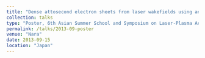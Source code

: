```yaml
---
title: "Dense attosecond electron sheets from laser wakefields using an up-ramp density transition and its implications for intense isolated attosecond pulses"
collection: talks
type: "Poster, 6th Asian Summer School and Symposium on Laser-Plasma Acceleration"
permalink: /talks/2013-09-poster
venue: "Nara"
date: 2013-09-15
location: "Japan"
---
```

